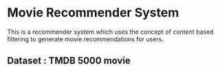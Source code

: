 # Movie Recommender System

This is a recommender system  which uses the concept of content based filtering to generate movie recommendations for users.

## Dataset : TMDB 5000 movie 
